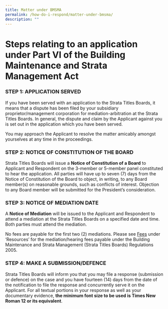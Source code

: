 ```yaml
---
title: Matter under BMSMA
permalink: /how-do-i-respond/matter-under-bmsma/
description: ""
---
```

# Steps relating to an application under Part VI of the Building Maintenance and Strata Management Act

### STEP 1: APPLICATION SERVED

If you have been served with an application to the Strata Titles Boards, it means that a dispute has been filed by your subsidiary proprietor/management corporation for mediation-arbitration at the Strata Titles Boards. In general, the dispute and claim by the Applicant against you is set out in the application which you have been served.

You may approach the Applicant to resolve the matter amicably amongst yourselves at any time in the proceedings.

### STEP 2: NOTICE OF CONSTITUTION OF THE BOARD

Strata Titles Boards will issue a **Notice of Constitution of a Board** to Applicant and Respondent on the 3-member or 5-member panel constituted to hear the application. All parties will have up to seven (7) days from the Notice of Constitution of the Board to object, in writing, to any Board member(s) on reasonable grounds, such as conflicts of interest. Objection to any Board member will be submitted for the President’s consideration.

### STEP 3: NOTICE OF MEDIATION DATE

A **Notice of Mediation** will be issued to the Applicant and Respondent to attend a mediation at the Strata Titles Boards on a specified date and time. Both parties must attend the mediation.

No fees are payable for the first two (2) mediations. Please see [Fees](https://www.stratatb.gov.sg/resources-fees.html) under ‘Resources’ for the mediation/hearing fees payable under the Building Maintenance and Strata Management (Strata Titles Boards) Regulations 2005.

### STEP 4: MAKE A SUBMISSION/DEFENCE

Strata Titles Boards will inform you that you may file a response (submission or defence) on the case and you have fourteen (14) days from the date of the notification to file the response and concurrently serve it on the Applicant. For all textual portions in your response as well as your documentary evidence, **the minimum font size to be used is Times New Roman 12 or its equivalent**.
